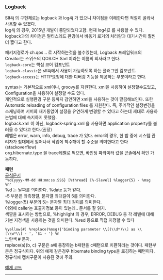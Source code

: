 ### Logback  
Slf4j 의 구현체로는 logback 과 log4j 가 있으니 차이점을 이해한다면 적절히 골라서 사용할 수 있겠다.  
log4j 의 경우, 2015년 개발이 중단되었다고함. 현재 log4j2 를 사용할 수 있다. logback과의 차이점은 멀티스레드 환경에서 비동기 로거의 처리량과 대기시간이 훨씬 더 짧다고 한다.  

패키지경로가 ch.qos .. 로 시작하는것을 볼수있는데, Logback 프레임워크의 Creator는 스위스의 QOS.CH Sarl 이라는 이름의 회사라고 한다.  
`logback-core`는 핵심 코어 컴포넌트  
`logback-classic`은 slf4j에서 사용이 가능하도록 하는 플러그인 컴포넌트.  
`logback-access`는 HTTP요청에 대한 디버깅 기능을 제공하는 부분이라고 한다.  

syntax는 기본적으로 xml이나, groovy를 지원한다. xml을 사용하여 설정할수도있고, Configuration을 사용하여 설정할 수도 있다.  
개인적으로 실행환경 구분 등까지 감안하면 xml을 사용하는 것이 깔끔해보인다. 또한 Automatic reloading of configuration files 를 지원한다. 즉, 주기적인 설정변경을 스캐닝하여 서버의 재기동없이 설정을 유연하게 변경할 수 있다고 하는데 제대로 사용하는법에 대해 숙지하지 못했음.       
logback.xml 이 아닌, logback-spring.xml 을 사용하면 application property를 불러올 수 있다고 한다.(권장)  
레벨은 error, warn, info, debug, trace 가 있다. error의 경우, 한 밤 중에 시스템 관리자가 침대에서 일어나서 작업에 착수해야 할 수준을 의미한다고 한다(stackoverflow)  
org.hibernate.type 을 trace레벨로 찍으면, 바인딩 파라미터 값을 콘솔에서 확인 가능하다.  


**패턴**  
[공식문서](https://logback.qos.ch/manual/layouts.html)  
`"%d{yyyy-MM-dd HH:mm:ss.SSS} [%thread] [%-5level] %logger{5} - %msg %n"`  
%d 는 날짜를 의미한다. %date 등과 같다.  
-5 부분은 좌측정렬, 문자열 최대길이 5를 의미한다.   
%logger{5} 부분의 5는 문자열 최대 길이를 의미한다.  
이외에 caller는 호출자정보 등이 있는데.. 문서를 잘 읽자.  
색깔을 표시하는 방법으로, %highlight 의 경우, ERROR, DEBUG 등 각 레벨에 대해 기본 지정색을 사용하는 것을 의미한다. %red 등으로 직접 지정할 수 있다  

`%yellow(#) %replace(%msg){'binding parameter \\[(\\d*)\\] as \\[\\w*\\] - ', '$1 - '} %n`  
노란색 # 문자.  
replace(a){b, c} 구문은 a에 등장하는 b패턴을 c패턴으로 치환하라는 것이다. 패턴부분은 정규식이다. 위의 예제 같은경우 hibernate binding type을 로깅하는 패턴이다. 정규식에 캡처구문이 사용된 것에 주의.  


[예제 코드](./examples/log-example/src/main/resources/logback-spring.xml)

---  